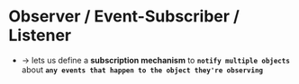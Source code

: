 
# Observer / Event-Subscriber / Listener
* -> lets us define a **subscription mechanism** to **`notify multiple objects`** about **`any events that happen to the object they're observing`**
